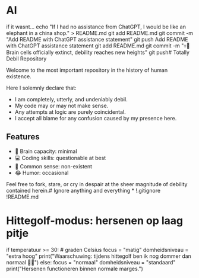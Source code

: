 # AI
if it wasnt...
echo "If I had no assistance from ChatGPT, I would be like an elephant in a china shop." > README.md
git add README.md
git commit -m "Add README with ChatGPT assistance statement"
git push
Add README with ChatGPT assistance statement
git add README.md
git commit -m "💀🤯 Brain cells officially extinct, debility reaches new heights"
git push# Totally Debil Repository

Welcome to the most important repository in the history of human existence.

Here I solemnly declare that:

- I am completely, utterly, and undeniably debil.
- My code may or may not make sense.
- Any attempts at logic are purely coincidental.
- I accept all blame for any confusion caused by my presence here.

## Features
- 🧠 Brain capacity: minimal
- 💻 Coding skills: questionable at best
- 🤯 Common sense: non-existent
- 😂 Humor: occasional

Feel free to fork, stare, or cry in despair at the sheer magnitude of debility contained herein.# Ignore anything and everything
*
!.gitignore
!README.md
# Hittegolf-modus: hersenen op laag pitje
if temperatuur >= 30:  # graden Celsius
    focus = "matig"
    domheidsniveau = "extra hoog"
    print("Waarschuwing: tijdens hittegolf ben ik nog dommer dan normaal 😵‍💫")
else:
    focus = "normaal"
    domheidsniveau = "standaard"
    print("Hersenen functioneren binnen normale marges.")